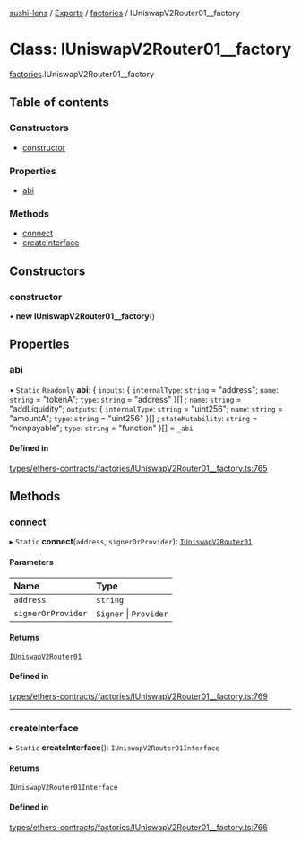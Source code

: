 [sushi-lens](../README.md) / [Exports](../modules.md) / [factories](../modules/factories.md) / IUniswapV2Router01\_\_factory

# Class: IUniswapV2Router01\_\_factory

[factories](../modules/factories.md).IUniswapV2Router01__factory

## Table of contents

### Constructors

- [constructor](factories.IUniswapV2Router01__factory.md#constructor)

### Properties

- [abi](factories.IUniswapV2Router01__factory.md#abi)

### Methods

- [connect](factories.IUniswapV2Router01__factory.md#connect)
- [createInterface](factories.IUniswapV2Router01__factory.md#createinterface)

## Constructors

### constructor

• **new IUniswapV2Router01__factory**()

## Properties

### abi

▪ `Static` `Readonly` **abi**: { `inputs`: { `internalType`: `string` = "address"; `name`: `string` = "tokenA"; `type`: `string` = "address" }[] ; `name`: `string` = "addLiquidity"; `outputs`: { `internalType`: `string` = "uint256"; `name`: `string` = "amountA"; `type`: `string` = "uint256" }[] ; `stateMutability`: `string` = "nonpayable"; `type`: `string` = "function" }[] = `_abi`

#### Defined in

[types/ethers-contracts/factories/IUniswapV2Router01__factory.ts:765](https://github.com/sambacha/chainlog-sushi/blob/bdcb16d/types/ethers-contracts/factories/IUniswapV2Router01__factory.ts#L765)

## Methods

### connect

▸ `Static` **connect**(`address`, `signerOrProvider`): [`IUniswapV2Router01`](../interfaces/IUniswapV2Router01.md)

#### Parameters

| Name | Type |
| :------ | :------ |
| `address` | `string` |
| `signerOrProvider` | `Signer` \| `Provider` |

#### Returns

[`IUniswapV2Router01`](../interfaces/IUniswapV2Router01.md)

#### Defined in

[types/ethers-contracts/factories/IUniswapV2Router01__factory.ts:769](https://github.com/sambacha/chainlog-sushi/blob/bdcb16d/types/ethers-contracts/factories/IUniswapV2Router01__factory.ts#L769)

___

### createInterface

▸ `Static` **createInterface**(): `IUniswapV2Router01Interface`

#### Returns

`IUniswapV2Router01Interface`

#### Defined in

[types/ethers-contracts/factories/IUniswapV2Router01__factory.ts:766](https://github.com/sambacha/chainlog-sushi/blob/bdcb16d/types/ethers-contracts/factories/IUniswapV2Router01__factory.ts#L766)
